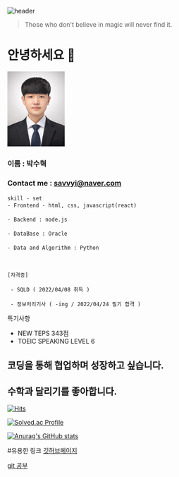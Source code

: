 ![header](https://capsule-render.vercel.app/api?type=rect&color=gradient&height=170&animation=fadeIn&section=header&text=Soohyuk's%20Github&fontSize=84)
> Those who don't believe in magic will never find it.

# 안녕하세요 👋
<img src="./image.jpg" width="130" height="170">

### 이름 : 박수혁<br>
### Contact me : savvyi@naver.com

    skill - set
    - Frontend - html, css, javascript(react)

    - Backend : node.js

    - DataBase : Oracle
    
    - Data and Algorithm : Python
<br>


    [자격증] 

     - SQLD ( 2022/04/08 취득 )

     - 정보처리기사 ( -ing / 2022/04/24 필기 합격 )

특기사항  
- NEW TEPS 343점
- TOEIC SPEAKING LEVEL 6


## 코딩을 통해 협업하며 성장하고 싶습니다.
## 수학과 달리기를 좋아합니다.

[![Hits](https://hits.seeyoufarm.com/api/count/incr/badge.svg?url=https%3A%2F%2Fgithub.com%2FSoohyuk-Park&count_bg=%2379C83D&title_bg=%23555555&icon=prometheus.svg&icon_color=%23E7E7E7&title=hits&edge_flat=false)](https://hits.seeyoufarm.com)

[![Solved.ac Profile](http://mazassumnida.wtf/api/v2/generate_badge?boj=homeomor997)](https://solved.ac/homeomor997/)

[![Anurag's GitHub stats](https://github-readme-stats.vercel.app/api?username=Soohyuk-Park&show_icons=true&theme=cobalt)](https://github.com/Soohyuk-Park/github-readme-stats)

#유용한 링크
[깃허브페이지](https://github.com/Soohyuk-Park)

[git 공부](https://soohyuk-park.github.io/Git_Study/)


<!--
**Soohyuk-Park/Soohyuk-Park** is a ✨ _special_ ✨ repository because its `README.md` (this file) appears on your GitHub profile.

Here are some ideas to get you started:

- 🔭 I’m currently working on ...
- 🌱 I’m currently learning ...
- 👯 I’m looking to collaborate on ...
- 🤔 I’m looking for help with ...
- 💬 Ask me about ...
- 📫 How to reach me: ...
- 😄 Pronouns: ...
- ⚡ Fun fact: ...
